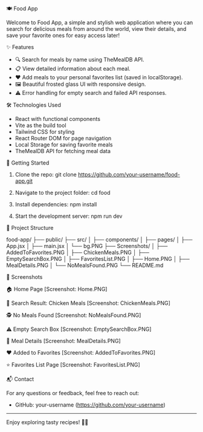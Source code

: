 
🍽️ Food App

Welcome to Food App, a simple and stylish web application where you can search for delicious meals from around the world, view their details, and save your favorite ones for easy access later!

✨ Features

- 🔍 Search for meals by name using TheMealDB API.
- 📋 View detailed information about each meal.
- ❤️ Add meals to your personal favorites list (saved in localStorage).
- 🖼️ Beautiful frosted glass UI with responsive design.
- ⚠️ Error handling for empty search and failed API responses.

🛠️ Technologies Used

- React with functional components
- Vite as the build tool
- Tailwind CSS for styling
- React Router DOM for page navigation
- Local Storage for saving favorite meals
- TheMealDB API for fetching meal data

🚀 Getting Started

1. Clone the repo:
   git clone https://github.com/your-username/food-app.git

2. Navigate to the project folder:
   cd food

3. Install dependencies:
   npm install

4. Start the development server:
   npm run dev

📁 Project Structure

food-app/
├── public/
├── src/
│   ├── components/
│   ├── pages/
│   ├── App.jsx
│   ├── main.jsx
│   └── bg.PNG
├── Screenshots/
│   ├── AddedToFavorites.PNG
│   ├── ChickenMeals.PNG
│   ├── EmptySearchBox.PNG
│   ├── FavoritesList.PNG
│   ├── Home.PNG
│   ├── MealDetails.PNG
│   └── NoMealsFound.PNG
└── README.md

📸 Screenshots

🏠 Home Page
[Screenshot: Home.PNG]

🍗 Search Result: Chicken Meals
[Screenshot: ChickenMeals.PNG]

🕵️ No Meals Found
[Screenshot: NoMealsFound.PNG]

⚠️ Empty Search Box
[Screenshot: EmptySearchBox.PNG]

📖 Meal Details
[Screenshot: MealDetails.PNG]

❤️ Added to Favorites
[Screenshot: AddedToFavorites.PNG]

⭐ Favorites List Page
[Screenshot: FavoritesList.PNG]

📬 Contact

For any questions or feedback, feel free to reach out:

- GitHub: your-username (https://github.com/your-username)

---

Enjoy exploring tasty recipes! 🍲✨
